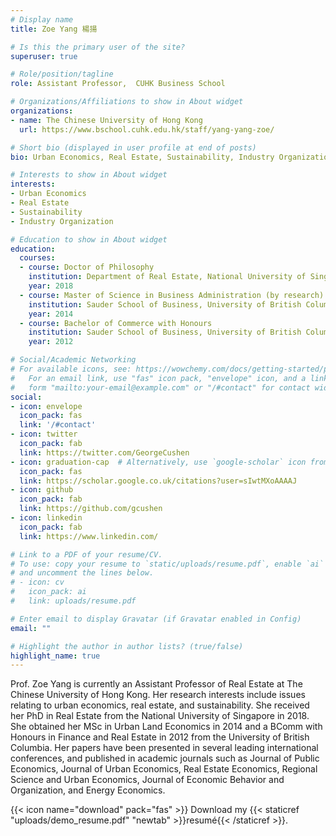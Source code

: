 ```yaml
---
# Display name
title: Zoe Yang 楊揚

# Is this the primary user of the site?
superuser: true

# Role/position/tagline
role: Assistant Professor,  CUHK Business School

# Organizations/Affiliations to show in About widget
organizations:
- name: ​The Chinese University of Hong Kong 
  url: https://www.bschool.cuhk.edu.hk/staff/yang-yang-zoe/

# Short bio (displayed in user profile at end of posts)
bio: Urban Economics, Real Estate, Sustainability, Industry Organization 

# Interests to show in About widget
interests:
- Urban Economics
- Real Estate
- Sustainability
- Industry Organization

# Education to show in About widget
education:
  courses:
  - course: Doctor of Philosophy
    institution: Department of Real Estate, National University of Singapore, Singapore
    year: 2018
  - course: Master of Science in Business Administration (by research)
    institution: Sauder School of Business, University of British Columbia, Canada
    year: 2014
  - course: Bachelor of Commerce with Honours
    institution: Sauder School of Business, University of British Columbia, Canada
    year: 2012

# Social/Academic Networking
# For available icons, see: https://wowchemy.com/docs/getting-started/page-builder/#icons
#   For an email link, use "fas" icon pack, "envelope" icon, and a link in the
#   form "mailto:your-email@example.com" or "/#contact" for contact widget.
social:
- icon: envelope
  icon_pack: fas
  link: '/#contact'
- icon: twitter
  icon_pack: fab
  link: https://twitter.com/GeorgeCushen
- icon: graduation-cap  # Alternatively, use `google-scholar` icon from `ai` icon pack
  icon_pack: fas
  link: https://scholar.google.co.uk/citations?user=sIwtMXoAAAAJ
- icon: github
  icon_pack: fab
  link: https://github.com/gcushen
- icon: linkedin
  icon_pack: fab
  link: https://www.linkedin.com/

# Link to a PDF of your resume/CV.
# To use: copy your resume to `static/uploads/resume.pdf`, enable `ai` icons in `params.toml`, 
# and uncomment the lines below.
# - icon: cv
#   icon_pack: ai
#   link: uploads/resume.pdf

# Enter email to display Gravatar (if Gravatar enabled in Config)
email: ""

# Highlight the author in author lists? (true/false)
highlight_name: true
---
```


Prof. Zoe Yang is currently an Assistant Professor of Real Estate at The Chinese University of Hong Kong. Her research interests include issues relating to urban economics, real estate, and sustainability. She received her PhD in Real Estate from the National University of Singapore in 2018. She obtained her MSc in Urban Land Economics in 2014 and a BComm with Honours in Finance and Real Estate in 2012 from the University of British Columbia. Her papers have been presented in several leading international conferences, and published in academic journals such as Journal of Public Economics, Journal of Urban Economics, Real Estate Economics, Regional Science and Urban Economics,  Journal of Economic Behavior and Organization, and Energy Economics.

{{< icon name="download" pack="fas" >}} Download my {{< staticref "uploads/demo_resume.pdf" "newtab" >}}resumé{{< /staticref >}}.
